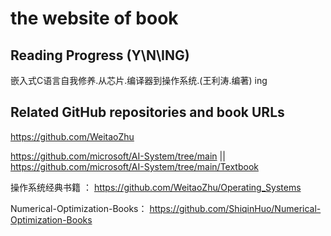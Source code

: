 # the website of  book

## Reading Progress (Y\N\ING)

嵌入式C语言自我修养.从芯片.编译器到操作系统.(王利涛.编著) ing

## Related GitHub repositories and book URLs

https://github.com/WeitaoZhu

https://github.com/microsoft/AI-System/tree/main     ||   https://github.com/microsoft/AI-System/tree/main/Textbook

操作系统经典书籍  ： https://github.com/WeitaoZhu/Operating_Systems

Numerical-Optimization-Books： https://github.com/ShiqinHuo/Numerical-Optimization-Books
